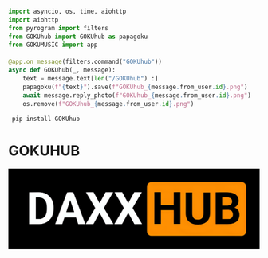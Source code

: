 ``` python

import asyncio, os, time, aiohttp
import aiohttp
from pyrogram import filters
from GOKUhub import GOKUhub as papagoku
from GOKUMUSIC import app

@app.on_message(filters.command("GOKUhub"))
async def GOKUhub(_, message):
    text = message.text[len("/GOKUhub") :]
    papagoku(f"{text}").save(f"GOKUhub_{message.from_user.id}.png")
    await message.reply_photo(f"GOKUhub_{message.from_user.id}.png")
    os.remove(f"GOKUhub_{message.from_user.id}.png")

```
``` python
 pip install GOKUhub

```




# GOKUHUB 


![Project Image](https://github.com/VIPBOLTE/GOKUhub/blob/main/out.png)

